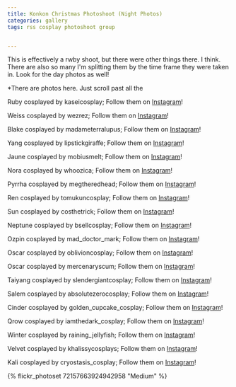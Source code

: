 ```yaml
---
title: Konkon Christmas Photoshoot (Night Photos)
categories: gallery
tags: rss cosplay photoshoot group


---
```


This is effectively a rwby shoot, but there were other things there. I think. There are also so many I'm splitting them by the time frame they were taken in. Look for the day photos as well!

*There are photos here. Just scroll past all the 

Ruby cosplayed by kaseicosplay; Follow them on [Instagram](https://www.instagram.com/kaseicosplay)!

Weiss cosplayed by wezrez; Follow them on [Instagram](https://www.instagram.com/wezrez)!

Blake cosplayed by madameterralupus; Follow them on [Instagram](https://www.instagram.com/madameterralupus)!

Yang cosplayed by lipstickgiraffe; Follow them on [Instagram](https://www.instagram.com/lipstickgiraffe)!

Jaune cosplayed by mobiusmelt; Follow them on [Instagram](https://www.instagram.com/mobiusmelt)!

Nora cosplayed by whoozica; Follow them on [Instagram](https://www.instagram.com/whoozica)! 

Pyrrha cosplayed by megtheredhead; Follow them on [Instagram](https://www.instagram.com/megtheredhead)!

Ren cosplayed by tomukuncosplay; Follow them on [Instagram](https://www.instagram.com/tomukuncosplay)!

Sun cosplayed by costhetrick; Follow them on [Instagram](https://www.instagram.com/costhetrick)!

Neptune cosplayed by bsellcosplay; Follow them on [Instagram](https://www.instagram.com/bsellcosplay)!

Ozpin cosplayed by mad_doctor_mark; Follow them on [Instagram](https://www.instagram.com/mad_doctor_mark)!

Oscar cosplayed by oblivioncosplay; Follow them on [Instagram](https://www.instagram.com/oblivioncosplay)!

Oscar cosplayed by mercenaryscum; Follow them on [Instagram](https://www.instagram.com/mercenaryscum)!

Taiyang cosplayed by slendergiantcosplay; Follow them on [Instagram](https://www.instagram.com/slendergiantcosplay)!

Salem cosplayed by absolutezerocosplay; Follow them on [Instagram](https://www.instagram.com/absolutezerocosplay)!

Cinder cosplayed by golden_cupcake_cosplay; Follow them on [Instagram](https://www.instagram.com/golden_cupcake_cosplay)!

Qrow cosplayed by iamthedark_cosplay; Follow them on [Instagram](https://www.instagram.com/iamthedark_cosplay)!

Winter cosplayed by raining_jellyfish; Follow them on [Instagram](https://www.instagram.com/raining_jellyfish)!

Velvet cosplayed by khalissycosplays; Follow them on [Instagram](https://www.instagram.com/khalissycosplays)!

Kali cosplayed by cryostasis_cosplay; Follow them on [Instagram](https://www.instagram.com/cryostasis_cosplay)!

{% flickr_photoset 72157663924942958 "Medium" %}